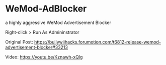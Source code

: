 # WeMod-AdBlocker
a highly aggressive WeMod Advertisement Blocker

Right-click > Run As Admininstrator

Original Post: 
https://bullywiihacks.forumotion.com/t6812-release-wemod-advertisement-blocker#33213

Video:
https://youtu.be/Kznawh-xQlg

